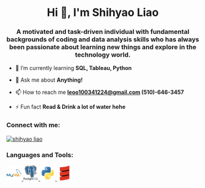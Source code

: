 <h1 align="center">Hi 👋, I'm Shihyao Liao</h1>
<h3 align="center">A motivated and task-driven individual with fundamental backgrounds of coding and data analysis skills who has always been passionate about learning new things and explore in the technology world.</h3>

- 🌱 I’m currently learning **SQL, Tableau, Python**

- 💬 Ask me about **Anything!**

- 📫 How to reach me **leoo100341224@gmail.com (510)-646-3457**

- ⚡ Fun fact **Read & Drink a lot of water hehe**

<h3 align="left">Connect with me:</h3>
<p align="left">
<a href="https://linkedin.com/in/shihyao liao" target="blank"><img align="center" src="https://raw.githubusercontent.com/rahuldkjain/github-profile-readme-generator/master/src/images/icons/Social/linked-in-alt.svg" alt="shihyao liao" height="30" width="40" /></a>
</p>

<h3 align="left">Languages and Tools:</h3>
<p align="left"> <a href="https://www.mysql.com/" target="_blank" rel="noreferrer"> <img src="https://raw.githubusercontent.com/devicons/devicon/master/icons/mysql/mysql-original-wordmark.svg" alt="mysql" width="40" height="40"/> </a> <a href="https://www.postgresql.org" target="_blank" rel="noreferrer"> <img src="https://raw.githubusercontent.com/devicons/devicon/master/icons/postgresql/postgresql-original-wordmark.svg" alt="postgresql" width="40" height="40"/> </a> <a href="https://www.python.org" target="_blank" rel="noreferrer"> <img src="https://raw.githubusercontent.com/devicons/devicon/master/icons/python/python-original.svg" alt="python" width="40" height="40"/> </a> <a href="https://www.scala-lang.org" target="_blank" rel="noreferrer"> <img src="https://raw.githubusercontent.com/devicons/devicon/master/icons/scala/scala-original.svg" alt="scala" width="40" height="40"/> </a> </p>
